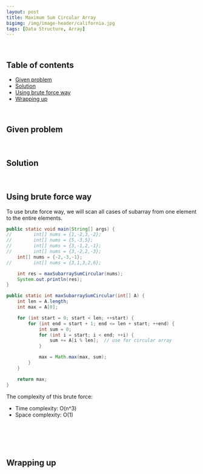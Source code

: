 ```yaml
---
layout: post
title: Maximum Sum Circular Array
bigimg: /img/image-header/california.jpg
tags: [Data Structure, Array]
---
```




<br>

## Table of contents
- [Given problem](#given-problem)
- [Solution](#solution)
- [Using brute force way](#using-brute-force-way)
- [Wrapping up](#wrapping-up)


<br>

## Given problem






<br>

## Solution






<br>

## Using brute force way

To use brute force way, we will scan all cases of subarray from one element to the entire elements.


```java
public static void main(String[] args) {
//        int[] nums = {1,-2,3,-2};
//        int[] nums = {5,-3,5};
//        int[] nums = {3,-1,2,-1};
//        int[] nums = {3,-2,2,-3};
    int[] nums = {-2,-3,-1};
//        int[] nums = {3,1,3,2,6};

    int res = maxSubarraySumCircular(nums);
    System.out.println(res);
}

public static int maxSubarraySumCircular(int[] A) {
    int len = A.length;
    int max = A[0];

    for (int start = 0; start < len; ++start) {
        for (int end = start + 1; end <= len + start; ++end) {
            int sum = 0;
            for (int i = start; i < end; ++i) {
                sum += A[i % len];  // use for circular array
            }

            max = Math.max(max, sum);
        }
    }

    return max;
}
```

The complexity of this brute force:
- Time complexity: O(n^3)
- Space complexity: O(1)

<br>

## 






<br>

## Wrapping up



